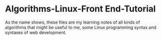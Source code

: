 # Algorithms-Linux-Front End-Tutorial
As the name shows, these files are my learning notes of all kinds of algorithms that might be useful to me, some Linux programming syntax and syntaxes of web development.

